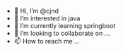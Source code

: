 - 👋 Hi, I’m @cjnd
- 👀 I’m interested in java
- 🌱 I’m currently learning springboot
- 💞️ I’m looking to collaborate on ...
- 📫 How to reach me ...

<!---
cjnd/cjnd is a ✨ special ✨ repository because its `README.md` (this file) appears on your GitHub profile.
You can click the Preview link to take a look at your changes.
--->
